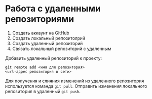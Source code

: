 # Работа с удаленными репозиториями

1. Создать аккаунт на GitHub
2. Создать локальный репозитолрий
3. Создать удаленный репозиторий
4. Связать локальный репозиторий с удаленным 

Добавить удаленный репозиторий к проекту:
```
git remote add <имя для репозитория>
<url-адрес репозитория в сети>
```
Для получения и слияния изменений из удаленного репозитория используется команда `git pull`.
Отправить изменения локального репозитория в удаленный `git push`.
